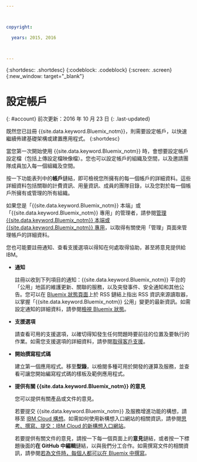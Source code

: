 ```yaml
---



copyright:

  years: 2015, 2016



---
```


{:shortdesc: .shortdesc}
{:codeblock: .codeblock}
{:screen: .screen}
{:new_window: target="_blank"}


# 設定帳戶
{: #account}
前次更新：2016 年 10 月 23 日
{: .last-updated}

既然您已註冊 {{site.data.keyword.Bluemix_notm}}，則需要設定帳戶，以快速繼續佈建基礎架構或建置應用程式。
{:shortdesc}

當您第一次開始使用 {{site.data.keyword.Bluemix_notm}} 時，會想要設定帳戶設定檔（包括上傳設定檔映像檔）。您也可以設定帳戶的組織及空間，以及邀請團隊成員加入每一個組織及空間。 

按一下功能表列中的**帳戶**鏈結，即可檢視您所擁有的每一個帳戶的詳細資料。這些詳細資料包括關聯的計費資訊、用量資訊、成員的團隊目錄，以及您對於每一個帳戶所擁有或管理的所有組織。 

如果您是「{{site.data.keyword.Bluemix_notm}} 本端」或「{{site.data.keyword.Bluemix_notm}} 專用」的管理者，請參閱[管理 {{site.data.keyword.Bluemix_notm}} 本端或 {{site.data.keyword.Bluemix_notm}} 專用](/docs/admin/index.html#mng)，以取得有關使用「管理」頁面來管理帳戶的詳細資料。

您也可能要註冊通知、查看支援選項以得知在何處取得協助，甚至將意見提供給 IBM。  

- **通知** 
  
  註冊以收到下列項目的通知：{{site.data.keyword.Bluemix_notm}} 平台的「公用」地區的維護更新、關聯的服務，以及突發事件、安全通知和其他公告。您可以在 [Bluemix 狀態頁面](http://ibm.biz/Bluemixstatus)上於 RSS 鏈結上指出 RSS 資訊來源讀取器，以掌握「{{site.data.keyword.Bluemix_notm}} 公用」變更的最新資訊。如需設定通知的詳細資料，請參閱[檢視 Bluemix 狀態](/docs/support/index.html#viewing-bluemix-status)。

- **支援選項** 
  
  請查看可用的支援選項，以確切得知發生任何問題時要前往的位置及要執行的作業。如需您支援選項的詳細資料，請參閱[取得客戶支援](/docs/support/index.html#getting-customer-support)。

- **開始撰寫程式碼** 
  
  建立第一個應用程式。移至**型錄**，以檢閱多種可用於開發的運算及服務，並查看可讓您開始編寫程式碼的樣板及範例應用程式。

- **提供有關 {{site.data.keyword.Bluemix_notm}} 的意見** 
  
  您可以提供有關產品或文件的意見。 
  
  若要提交 {{site.data.keyword.Bluemix_notm}} 及服務增進功能的構想，請移至 [IBM Cloud 構想](https://ibmcloud.ideas.aha.io)。如需如何使用新構想入口網站的相關資訊，請參閱[思考、撰寫、提交：IBM Cloud 的新構想入口網站](https://developer.ibm.com/bluemix/2016/10/05/think-write-submit/)。 
  
  若要提供有關文件的意見，請按一下每一個頁面上的**意見**鏈結，或者按一下標題後面的**在 GitHub 中編輯**鏈結，以與我們分工合作。如需撰寫文件的相關資訊，請參閱[若為文件時，每個人都可以在 Bluemix 中撰寫](https://developer.ibm.com/bluemix/2016/01/13/bluemix-docs-now-open-source-on-github/)。


